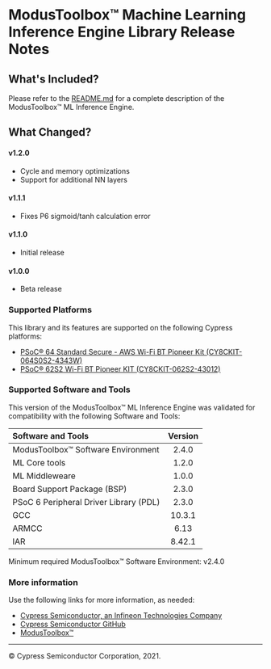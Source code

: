 # ModusToolbox™ Machine Learning Inference Engine Library Release Notes
## What's Included?

Please refer to the [README.md](./README.md) for a complete description of the ModusToolbox™ ML Inference Engine.

## What Changed?
#### v1.2.0
* Cycle and memory optimizations
* Support for additional NN layers

#### v1.1.1
* Fixes P6 sigmoid/tanh calculation error

#### v1.1.0
* Initial release

#### v1.0.0
* Beta release

### Supported Platforms
This library and its features are supported on the following Cypress platforms:
* [PSoC® 64 Standard Secure - AWS Wi-Fi BT Pioneer Kit (CY8CKIT-064S0S2-4343W)](https://www.cypress.com/documentation/development-kitsboards/psoc-64-standard-secure-aws-wi-fi-bt-pioneer-kit-cy8ckit)
* [PSoC® 62S2 Wi-Fi BT Pioneer KIT (CY8CKIT-062S2-43012)](https://www.cypress.com/documentation/development-kitsboards/psoc-62s2-wi-fi-bt-pioneer-kit-cy8ckit-062s2-43012)

### Supported Software and Tools
This version of the ModusToolbox™ ML Inference Engine was validated for compatibility with the following Software and Tools:

| Software and Tools                        | Version |
| :---                                      | :----:  |
| ModusToolbox™ Software Environment        | 2.4.0   |
| ML Core tools                             | 1.2.0   |
| ML Middleweare                            | 1.0.0   |
| Board Support Package (BSP)               | 2.3.0   |
| PSoC 6 Peripheral Driver Library (PDL)    | 2.3.0   |
| GCC                                       | 10.3.1  |
| ARMCC                                     | 6.13    |
| IAR                                       | 8.42.1  |

Minimum required ModusToolbox™ Software Environment: v2.4.0

### More information
Use the following links for more information, as needed:
* [Cypress Semiconductor, an Infineon Technologies Company](http://www.cypress.com)
* [Cypress Semiconductor GitHub](https://github.com/cypresssemiconductorco)
* [ModusToolbox™](https://www.cypress.com/products/modustoolbox-software-environment)

---
© Cypress Semiconductor Corporation, 2021.
